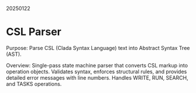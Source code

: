 20250122

# CSL Parser

Purpose: Parse CSL (Clada Syntax Language) text into Abstract Syntax Tree (AST).

Overview: Single-pass state machine parser that converts CSL markup into operation objects. Validates syntax, enforces structural rules, and provides detailed error messages with line numbers. Handles WRITE, RUN, SEARCH, and TASKS operations.